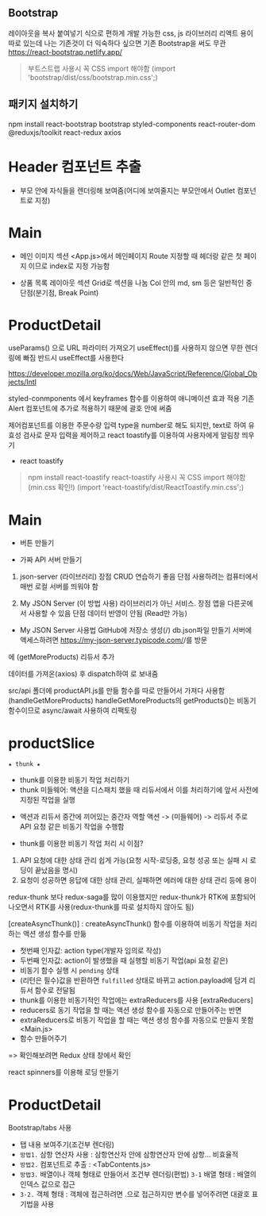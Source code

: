 ## Bootstrap
레이아웃을 복사 붙여넣기 식으로 편하게 개발 가능한 css, js 라이브러리
리액트 용이 따로 있는데 나는 기존것이 더 익숙하다 싶으면 기존 Bootstrap을 써도 무관
https://react-bootstrap.netlify.app/
> 부트스트랩 사용시 꼭 CSS import 해야함
(import 'bootstrap/dist/css/bootstrap.min.css';)

## 패키지 설치하기
npm install react-bootstrap bootstrap styled-components react-router-dom @reduxjs/toolkit react-redux axios


# Header 컴포넌트 추출
- 부모 안에 자식들을 렌더링해 보여줌(어디에 보여줄지는 부모안에서 Outlet 컴포넌트로 지정)

# Main
- 메인 이미지 섹션
  <App.js>에서 메인페이지 Route 지정할 때 헤더랑 같은 첫 페이지 이므로 index로 지정 가능함

- 상품 목록 레이아웃 섹션
  Grid로 섹션을 나눔
  Col 안의 md, sm 등은 일반적인 중단점(분기점, Break Point)

# ProductDetail
  useParams() 으로 URL 파라미터 가져오기
  useEffect()를 사용하지 않으면 무한 렌더링에 빠짐
  반드시 useEffect를 사용한다

  <!-- 숫자 포맷 -->
  https://developer.mozilla.org/ko/docs/Web/JavaScript/Reference/Global_Objects/Intl

  <!-- Alert창 애니메이션 -->
  styled-conmponents 에서 keyframes 함수를 이용하여 애니메이션 효과 적용
  기존 Alert 컴포넌트에 추가로 적용하기 때문에 괄호 안에 써줌

  <!-- 주문수량 입력 -->
  제어컴포넌트를 이용한 주문수량 입력
  type을 number로 해도 되지만, text로 하여 유효성 검사로 문자 입력을 제어하고 react toastify를 이용하여 사용자에게 알림창 띄우기
  * react toastify
  > npm install react-toastify
  > react-toastify 사용시 꼭 CSS import 해야함(min.css 확인!)
  (import 'react-toastify/dist/ReactToastify.min.css';)
  
# Main
  <!-- 상품 더보기 -->
  - 버튼 만들기

  * 가짜 API 서버 만들기
  1. json-server (라이브러리)
    장점 CRUD 연습하기 좋음
    단점 사용하려는 컴퓨터에서 매번 로컬 서버를 띄워야 함

  2. My JSON Server (이 방법 사용)
    라이브러리가 아닌 서비스.
    장점 앱을 다른곳에서 사용할 수 있음
    단점 데이터 반영이 안됨 (Read만 가능)
  * My JSON Server 사용법
    GitHub에 저장소 생성(<your-username>/<your-repo>)
    db.json파일 만들기
    서버에 액세스하려면 https://my-json-server.typicode.com/<your-username>/<your-repo>를 방문

  <!-- 더보기를 눌렀을 때 -->
  <productSlice>에 (getMoreProducts) 리듀서 추가
  <Main> 데이터를 가져온(axios) 후 dispatch하여 <productSlice>로 보내줌

  <!-- 위 HTTP 요청 코드를 함수로 만들어서 api폴더로 추출하고, async/await로 바꾸기 -->
  src/api 폴더에 productAPI.js를 만듦
  함수를 따로 만들어서 가져다 사용함 (handleGetMoreProducts)
  handleGetMoreProducts의 getProducts()는 비동기함수이므로 async/await 사용하여 리팩토링

# productSlice
  `★ thunk ★`
  - thunk를 이용한 비동기 작업 처리하기
  - thunk 미들웨어: 액션을 디스패치 했을 때 리듀서에서 이를 처리하기에 앞서 사전에 지정된 작업을 실행
  * 액션과 리듀서 중간에 끼어있는 중간자 역할
    액션 -> (미들웨어) -> 리듀서
    주로 API 요청 같은 비동기 작업을 수행함

  - thunk를 이용한 비동기 작업 처리 시 이점? 
  1) API 요청에 대한 상태 관리 쉽게 가능(요청 시작-로딩중, 요청 성공 또는 실패 시 로딩이 끝났음을 명시)
  2) 요청이 성공하면 응답에 대한 상태 관리, 실패하면 에러에 대한 상태 관리 등에 용이

  redux-thunk 보다 redux-saga를 많이 이용했지만 redux-thunk가 RTK에 포함되어 나오면서 RTK를 사용(redux-thunk를 따로 설치하지 않아도 됨)

  [createAsyncThunk()]
  : createAsyncThunk() 함수를 이용하여 비동기 작업을 처리하는 액션 생성 함수를 만듦
  - 첫번째 인자값: action type(개발자 임의로 작성)
  - 두번째 인자값: action이 발생했을 때 실행할 비동기 작업(api 요청 같은)
  - 비동기 함수 실행 시 `pending` 상태
  - (리턴은 필수)값을 반환하면 `fulfilled` 상태로 바뀌고 action.payload에 담겨 리듀서 함수로 전달됨
  - thunk를 이용한 비동기적인 작업에는 extraReducers를 사용
  [extraReducers]
  - reducers로 동기 작업을 할 때는 액션 생성 함수를 자동으로 만들어주는 반면
  - extraReducers로 비동기 작업을 할 때는 액션 생성 함수를 자동으로 만들지 못함
  <Main.js>
  - 함수 만들어주기

  => 확인해보려면 Redux 상태 창에서 확인

  <!-- 로딩 만들기 -->
  react spinners를 이용해 로딩 만들기

# ProductDetail
  <!-- 탭 UI 만들기 -->
  Bootstrap/tabs 사용
  - 탭 내용 보여주기(조건부 렌더링)
  - `방법1.` 삼항 연산자 사용
    : 삼항연산자 안에 삼항연산자 안에 삼항... 비효율적
  - `방법2.` 컴포넌트로 추출
    : <TabContents.js>
  - `방법3.` 배열이나 객체 형태로 만들어서 조건부 렌더링(편법)
    `3-1` 배열 형태
    : 배열의 인덱스 값으로 접근 
  - `3-2.` 객체 형태
    : 객체에 접근하려면 .으로 접근하지만 변수를 넣어주려면 대괄호 표기법을 사용